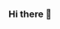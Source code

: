 ### Hi there 👋

<!--
**Dibyaprakash25/Dibyaprakash25** is a ✨ _special_ ✨ repository because its `README.md` (this file) appears on your GitHub profile.

Here are some ideas to get you started:

- 🔭 I’m currently working on ...
- 🌱 I’m currently learning ...MERN stack web developement
- 👯 I’m looking to collaborate on ...
- 🤔 I’m looking for help with ...
- 💬 Ask me about ...Web developement
- 📫 How to reach me: ...dibyaprakashprusty25@gmail.com
- 😄 Pronouns: ...He/Him
- ⚡ Fun fact: ...I am half Finnish
-->
